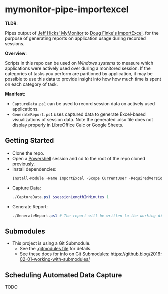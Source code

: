 # mymonitor-pipe-importexcel

**TLDR**: 

Pipes output of [Jeff Hicks' MyMonitor](https://github.com/jdhitsolutions/MyMonitor) to [Doug Finke's ImportExcel](https://github.com/dfinke/ImportExcel), for the purpose of generating reports on application usage during recorded sessions.

**Overview**: 

Scripts in this repo can be used on _Windows systems_ to measure which applications were actively used over during a monitored session. If the categories of tasks you perform are paritioned by application, it may be possible to use this data to provide insight into how how much time is spent on each category of task.

**Manifest:**
- `CaptureData.ps1` can be used to record session data on actively used applications.
- `GenerateReport.ps1` uses captured data to generate Excel-based visualizations of session data. Note the generated .xlsx file does not display properly in LibreOffice Calc or Google Sheets.

## Getting Started
- Clone the repo.
- Open a [Powershell](https://github.com/PowerShell/PowerShell#get-powershell) session and cd to the root of the repo cloned previously.
- Install dependencies:
    ``` ps1
    Install-Module -Name ImportExcel -Scope CurrentUser -RequiredVersion '7.8.4'
    ```
- Capture Data:
    ``` ps1
    ./CaptureData.ps1 $sessionLengthInMinutes 1
    ```
- Generate Report:
    ``` ps1
    ./GenerateReport.ps1 # The report will be written to the working directory.
    ```

## Submodules
- This project is using a Git Submodule. 
    - See the [.gitmodules file](./.gitmodules) for details.
    - See these docs for info on Git Submodules: https://github.blog/2016-02-01-working-with-submodules/

## Scheduling Automated Data Capture
TODO

